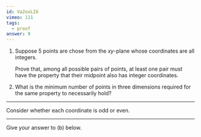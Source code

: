 ```yaml
---
id: Va2oxLI6
vimeo: 111
tags:
  - proof
answer: 9
---
```


 1. Suppose $5$ points are chose from the $xy$-plane whose coordinates are all integers.

    Prove that, among all possible pairs of points, at least one pair must have the property that their midpoint also has integer coordinates.

 1. What is the minimum number of points in three dimensions required for the same property to necessarily hold?

---

Consider whether each coordinate is odd or even.

---

Give your answer to (b) below.
